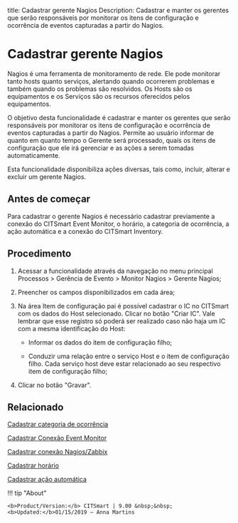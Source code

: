 title: Cadastrar gerente Nagios
Description: Cadastrar e manter os gerentes que serão responsáveis por monitorar os itens de configuração e ocorrência de eventos capturadas a partir do Nagios.
# Cadastrar gerente Nagios

Nagios é uma ferramenta de monitoramento de rede. Ele pode monitorar tanto hosts
quanto serviços, alertando quando ocorrerem problemas e também quando os
problemas são resolvidos. Os Hosts são os equipamentos e os Serviços são os
recursos oferecidos pelos equipamentos.

O objetivo desta funcionalidade é cadastrar e manter os gerentes que serão
responsáveis por monitorar os itens de configuração e ocorrência de eventos
capturadas a partir do Nagios. Permite ao usuário informar de quanto em quanto
tempo o Gerente será processado, quais os itens de configuração que ele irá
gerenciar e as ações a serem tomadas automaticamente.

Esta funcionalidade disponibiliza ações diversas, tais como, incluir, alterar e
excluir um gerente Nagios.

Antes de começar
--------------------

Para cadastrar o gerente Nagios é necessário cadastrar previamente a conexão do
CITSmart Event Monitor, o horário, a categoria de ocorrência, a ação automática
e a conexão do CITSmart Inventory.

Procedimento
----------------

1.  Acessar a funcionalidade através da navegação no menu principal Processos \>
    Gerência de Evento \> Monitor Nagios \> Gerente Nagios;

2.  Preencher os campos disponibilizados em cada área;

3.  Na área Item de configuração pai é possível cadastrar o IC no CITSmart com
    os dados do Host selecionado. Clicar no botão "Criar IC". Vale lembrar que
    esse registro só poderá ser realizado caso não haja um IC com a mesma
    identificação do Host:

    -   Informar os dados do item de configuração filho;

    -   Conduzir uma relação entre o serviço Host e o item de configuração filho.
        Cada serviço host deve estar relacionado ao seu respectivo item de
        configuração filho;

1.  Clicar no botão "Gravar".


Relacionado
-----------

[Cadastrar categoria de ocorrência](/pt-br/citsmart-platform-9/processes/event/configuration/register-occurence-category.html)

[Cadastrar Conexão Event Monitor](/pt-br/citsmart-platform-9/processes/event/configuration/register-event-monitor-connection.html)

[Cadastrar conexão Nagios/Zabbix](/pt-br/citsmart-platform-9/processes/event/configuration/register-nagios-zabbix-connection.html)

[Cadastrar horário](/pt-br/citsmart-platform-9/processes/event/configuration/register-time.html)

[Cadastrar ação automática](/pt-br/citsmart-platform-9/additional-features/automation-of-operation/configuration/register-automatic-action.html)


!!! tip "About"

    <b>Product/Version:</b> CITSmart | 9.00 &nbsp;&nbsp;
    <b>Updated:</b>01/15/2019 – Anna Martins
